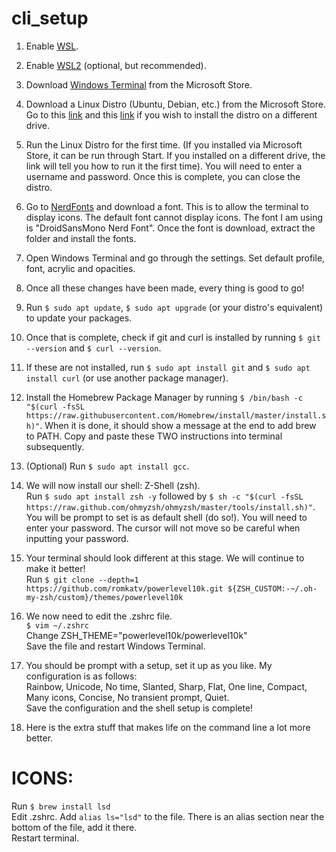 # cli_setup

1. Enable [WSL](https://docs.microsoft.com/en-us/windows/wsl/install-win10). 

2. Enable [WSL2](https://docs.microsoft.com/en-us/windows/wsl/install-win10) (optional, but recommended).  

3. Download [Windows Terminal](https://www.microsoft.com/en-au/p/windows-terminal/9n0dx20hk701?activetab=pivot:overviewtab) from the Microsoft Store.

4. Download a Linux Distro (Ubuntu, Debian, etc.) from the Microsoft Store.  
Go to this [link](https://kontext.tech/column/tools/308/how-to-install-windows-subsystem-for-linux-on-a-non-c-drive) and this [link](https://docs.microsoft.com/en-us/windows/wsl/install-manual?irgwc=1&OCID=AID2000142_aff_7593_1243925&tduid=%28ir__mpjwjfvnawkft03okk0sohzwxu2xulk0qznn9v9y00%29%287593%29%281243925%29%28je6NUbpObpQ-xn0vqCvHmf.B2hXo7o_E5A%29%28%29&irclickid=_mpjwjfvnawkft03okk0sohzwxu2xulk0qznn9v9y00#downloading-distros?ranMID=24542&ranEAID=je6NUbpObpQ&ranSiteID=je6NUbpObpQ-xn0vqCvHmf.B2hXo7o_E5A&epi=je6NUbpObpQ-xn0vqCvHmf.B2hXo7o_E5A) if you wish to install the distro on a different drive.

5. Run the Linux Distro for the first time. (If you installed via Microsoft Store, it can be run through Start. If you installed on a different drive, the link will tell you how to run it the first time). You will need to enter a username and password. Once this is complete, you can close the distro.
  
6. Go to [NerdFonts](nerdfonts.com) and download a font. This is to allow the terminal to display icons. The default font cannot display icons. The font I am using is "DroidSansMono Nerd Font". Once the font is download, extract the folder and install the fonts.

7. Open Windows Terminal and go through the settings. Set default profile, font, acrylic and opacities.

8. Once all these changes have been made, every thing is good to go!

9. Run `$ sudo apt update`, `$ sudo apt upgrade` (or your distro's equivalent) to update your packages. 

10. Once that is complete, check if git and curl is installed by running `$ git --version` and `$ curl --version`.

11. If these are not installed, run `$ sudo apt install git` and `$ sudo apt install curl` (or use another package manager).  

12. Install the Homebrew Package Manager by running `$ /bin/bash -c "$(curl -fsSL https://raw.githubusercontent.com/Homebrew/install/master/install.sh)"`.  When it is done, it should show a message at the end to add brew to PATH. Copy and paste these TWO instructions into terminal subsequently. 

13. (Optional) Run `$ sudo apt install gcc`.  

14. We will now install our shell: Z-Shell (zsh).  
Run `$ sudo apt install zsh -y` followed by `$ sh -c "$(curl -fsSL https://raw.github.com/ohmyzsh/ohmyzsh/master/tools/install.sh)"`.  
You will be prompt to set is as default shell (do so!). You will need to enter your password. The cursor will not move so be careful when inputting your password.  

15. Your terminal should look different at this stage. We will continue to make it better!  
Run `$ git clone --depth=1 https://github.com/romkatv/powerlevel10k.git ${ZSH_CUSTOM:-~/.oh-my-zsh/custom}/themes/powerlevel10k` 

16. We now need to edit the .zshrc file.  
`$ vim ~/.zshrc`  
Change ZSH_THEME="powerlevel10k/powerlevel10k"  
Save the file and restart Windows Terminal.  

17. You should be prompt with a setup, set it up as you like. My configuration is as follows:  
Rainbow, Unicode, No time, Slanted, Sharp, Flat, One line, Compact, Many icons, Concise, No transient prompt, Quiet.  
Save the configuration and the shell setup is complete!  

18. Here is the extra stuff that makes life on the command line a lot more better.  
# ICONS:  
Run `$ brew install lsd`  
Edit .zshrc. Add `alias ls="lsd"` to the file. There is an alias section near the bottom of the file, add it there.  
Restart terminal.  

